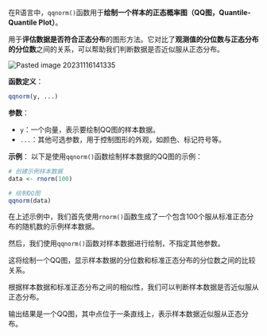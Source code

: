 在R语言中，`qqnorm()`函数用于**绘制一个样本的正态概率图（QQ图，Quantile-Quantile Plot）**。

用于**评估数据是否符合正态分布**的图形方法。它对比了**观测值的分位数与正态分布的分位数**之间的关系，可以帮助我们判断数据是否近似服从正态分布。

![Pasted image 20231116141335](Pasted%20image%2020231116141335.png)

**函数定义**：
```R
qqnorm(y, ...)
```

**参数**：
- `y`：一个向量，表示要绘制QQ图的样本数据。
- `...`：其他可选参数，用于控制图形的外观，如颜色、标记符号等。

**示例**：
以下是使用`qqnorm()`函数绘制样本数据的QQ图的示例：

```R
# 创建示例样本数据
data <- rnorm(100)

# 绘制QQ图
qqnorm(data)
```

在上述示例中，我们首先使用`rnorm()`函数生成了一个包含100个服从标准正态分布的随机数的示例样本数据。

然后，我们使用`qqnorm()`函数对样本数据进行绘制，不指定其他参数。

这将绘制一个QQ图，显示样本数据的分位数和标准正态分布的分位数之间的比较关系。

根据样本数据和标准正态分布之间的相似性，我们可以判断样本数据是否近似服从正态分布。

输出结果是一个QQ图，其中点位于一条直线上，表示样本数据近似服从正态分布。